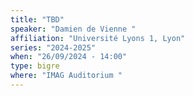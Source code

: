 ```yaml
---
title: "TBD"
speaker: "Damien de Vienne "
affiliation: "Université Lyons 1, Lyon"
series: "2024-2025"
when: "26/09/2024 - 14:00"
type: bigre
where: "IMAG Auditorium "
---
```

